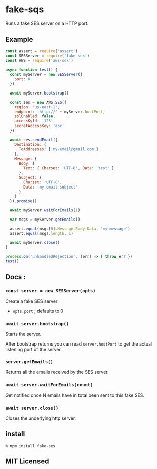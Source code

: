 # fake-sqs

Runs a fake SES server on a HTTP port.

## Example

```js
const assert = require('assert')
const SESServer = require('fake-ses')
const AWS = require('aws-sdk')

async function test() {
  const myServer = new SESServer({
    port: 0
  })

  await myServer.bootstrap()

  const ses = new AWS.SES({
    region: 'us-east-1',
    endpoint: 'http://' + myServer.hostPort,
    sslEnabled: false,
    accessKyId: '123',
    secretAccessKey: 'abc'
  })

  await ses.sendEmail({
    Destination: {
      ToAddresses: ['my-email@gmail.com']
    },
    Message: {
      Body: {
        Text: { Charset: 'UTF-8', Data: 'test' }
      },
      Subject: {
        Charset: 'UTF-8',
        Data: 'my email subject'
      }
    }
  }).promise()

  await myServer.waitForEmails(1)

  var msgs = myServer.getEmails()

  assert.equal(msgs[0].Message.Body.Data, 'my message')
  assert.equal(msgs.length, 1)

  await myServer.close()
}

process.on('unhandledRejection', (err) => { throw err })
test()
```

## Docs :

### `const server = new SESServer(opts)`

Create a fake SES server

- `opts.port` ; defaults to 0

### `await server.bootstrap()`

Starts the server.

After bootstrap returns you can read `server.hostPort` to get
the actual listening port of the server.

### `server.getEmails()`

Returns all the emails received by the SES server.

### `await server.waitForEmails(count)`

Get notified once N emails have in total been sent to this fake SES.

### `await server.close()`

Closes the underlying http server.

## install

```
% npm install fake-ses
```

## MIT Licensed

